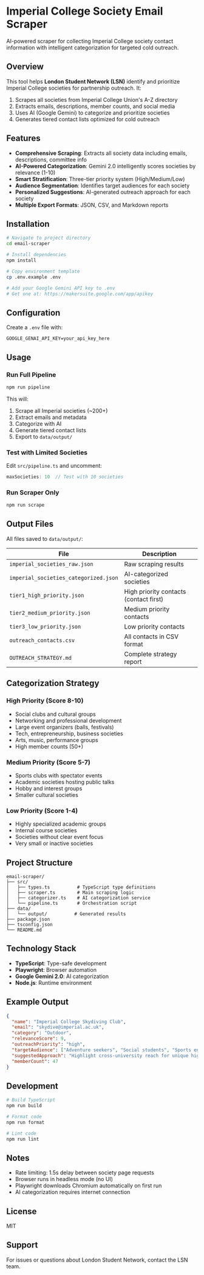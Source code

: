 # Imperial College Society Email Scraper

AI-powered scraper for collecting Imperial College society contact information with intelligent categorization for targeted cold outreach.

## Overview

This tool helps **London Student Network (LSN)** identify and prioritize Imperial College societies for partnership outreach. It:

1. Scrapes all societies from Imperial College Union's A-Z directory
2. Extracts emails, descriptions, member counts, and social media
3. Uses AI (Google Gemini) to categorize and prioritize societies
4. Generates tiered contact lists optimized for cold outreach

## Features

- **Comprehensive Scraping**: Extracts all society data including emails, descriptions, committee info
- **AI-Powered Categorization**: Gemini 2.0 intelligently scores societies by relevance (1-10)
- **Smart Stratification**: Three-tier priority system (High/Medium/Low)
- **Audience Segmentation**: Identifies target audiences for each society
- **Personalized Suggestions**: AI-generated outreach approach for each society
- **Multiple Export Formats**: JSON, CSV, and Markdown reports

## Installation

```bash
# Navigate to project directory
cd email-scraper

# Install dependencies
npm install

# Copy environment template
cp .env.example .env

# Add your Google Gemini API key to .env
# Get one at: https://makersuite.google.com/app/apikey
```

## Configuration

Create a `.env` file with:

```env
GOOGLE_GENAI_API_KEY=your_api_key_here
```

## Usage

### Run Full Pipeline

```bash
npm run pipeline
```

This will:
1. Scrape all Imperial societies (~200+)
2. Extract emails and metadata
3. Categorize with AI
4. Generate tiered contact lists
5. Export to `data/output/`

### Test with Limited Societies

Edit `src/pipeline.ts` and uncomment:

```typescript
maxSocieties: 10  // Test with 10 societies
```

### Run Scraper Only

```bash
npm run scrape
```

## Output Files

All files saved to `data/output/`:

| File | Description |
|------|-------------|
| `imperial_societies_raw.json` | Raw scraping results |
| `imperial_societies_categorized.json` | AI-categorized societies |
| `tier1_high_priority.json` | High priority contacts (contact first) |
| `tier2_medium_priority.json` | Medium priority contacts |
| `tier3_low_priority.json` | Low priority contacts |
| `outreach_contacts.csv` | All contacts in CSV format |
| `OUTREACH_STRATEGY.md` | Complete strategy report |

## Categorization Strategy

### High Priority (Score 8-10)
- Social clubs and cultural groups
- Networking and professional development
- Large event organizers (balls, festivals)
- Tech, entrepreneurship, business societies
- Arts, music, performance groups
- High member counts (50+)

### Medium Priority (Score 5-7)
- Sports clubs with spectator events
- Academic societies hosting public talks
- Hobby and interest groups
- Smaller cultural societies

### Low Priority (Score 1-4)
- Highly specialized academic groups
- Internal course societies
- Societies without clear event focus
- Very small or inactive societies

## Project Structure

```
email-scraper/
├── src/
│   ├── types.ts          # TypeScript type definitions
│   ├── scraper.ts        # Main scraping logic
│   ├── categorizer.ts    # AI categorization service
│   └── pipeline.ts       # Orchestration script
├── data/
│   └── output/          # Generated results
├── package.json
├── tsconfig.json
└── README.md
```

## Technology Stack

- **TypeScript**: Type-safe development
- **Playwright**: Browser automation
- **Google Gemini 2.0**: AI categorization
- **Node.js**: Runtime environment

## Example Output

```json
{
  "name": "Imperial College Skydiving Club",
  "email": "skydive@imperial.ac.uk",
  "category": "Outdoor",
  "relevanceScore": 9,
  "outreachPriority": "high",
  "targetAudience": ["Adventure seekers", "Social students", "Sports enthusiasts"],
  "suggestedApproach": "Highlight cross-university reach for unique high-adrenaline events",
  "memberCount": 47
}
```

## Development

```bash
# Build TypeScript
npm run build

# Format code
npm run format

# Lint code
npm run lint
```

## Notes

- Rate limiting: 1.5s delay between society page requests
- Browser runs in headless mode (no UI)
- Playwright downloads Chromium automatically on first run
- AI categorization requires internet connection

## License

MIT

## Support

For issues or questions about London Student Network, contact the LSN team.
